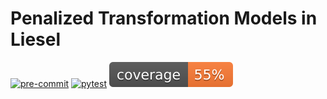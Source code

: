 # Penalized Transformation Models in Liesel

[![pre-commit](https://github.com/liesel-devs/liesel-ptm/actions/workflows/pre-commit.yml/badge.svg)](https://github.com/liesel-devs/liesel-ptm/actions/workflows/pre-commit.yml)
[![pytest](https://github.com/liesel-devs/liesel-ptm/actions/workflows/pytest.yml/badge.svg)](https://github.com/liesel-devs/liesel-ptm/actions/workflows/pytest.yml)
[![pytest-cov](tests/coverage.svg)](https://github.com/liesel-devs/liesel-ptm/actions/workflows/pytest.yml)

